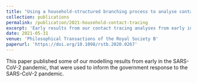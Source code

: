 ```yaml
---
title: "Using a household-structured branching process to analyse contact tracing in the SARS-CoV-2 pandemic"
collection: publications
permalink: /publication/2021-household-contact-tracing
excerpt: 'Early results from our contact tracing analyses from early in the SARS-CoV-2 pandemic. Published as part of a special issue containing the evidence base used to support the UK goverments response to the SARS-CoV-2 pandemic.'
date: 2021-05-31
venue: 'Philosophical Transactions of the Royal Society B'
paperurl: 'https://doi.org/10.1098/rstb.2020.0267'
---
```


This paper published some of our modelling results from early in the SARS-CoV-2 pandemic, that were used to inform the government response to the SARS-CoV-2 pandemic.

